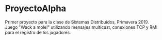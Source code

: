 # ProyectoAlpha
Primer proyecto para la clase de Sistemas Distribuidos, Primavera 2019.
Juego "Wack a mole!" utilizando mensajes multicast, conexiones TCP y RMI para el registro de los jugadores.
